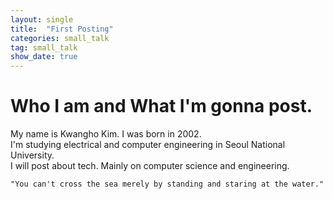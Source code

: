 ```yaml
---
layout: single
title:  "First Posting"
categories: small_talk
tag: small_talk
show_date: true
---
```


# Who I am and What I'm gonna post.  

My name is Kwangho Kim. I was born in 2002.  
I'm studying electrical and computer engineering in Seoul National University.  
I will post about tech. Mainly on computer science and engineering.  

```plaintext
"You can't cross the sea merely by standing and staring at the water."
```
